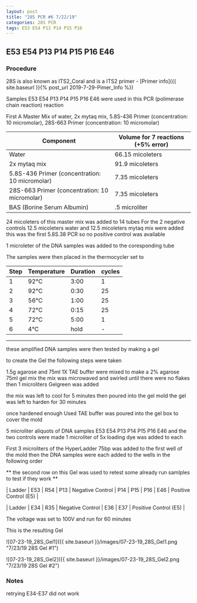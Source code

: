 ```yaml
---
layout: post
title: "28S PCR #6 7/22/19"
categories: 28S PCR
tags: E53 E54 P13 P14 P15 P16
---
```


##  E53 E54 P13 P14 P15 P16 E46 

### Procedure

28S is also known as ITS2_Coral and is a ITS2 primer - [Primer info]({{ site.baseurl }}{% post_url 2019-7-29-Pimer_Info %})

Samples E53 E54 P13 P14 P15 P16 E46 were used in this PCR (polimerase chain reaction) reaction 

First A Master Mix of water, 2x mytaq mix, 5.8S-436 Primer (concentration: 10 micromolar), 28S-663 Primer (concentration: 10 micromolar)


|Component| Volume for 7 reactions (+5% error)|
|---------|---------------------------|
|Water| 66.15 micoleters|
|2x mytaq mix| 91.9 micoleters|
|5.8S-436 Primer (concentration: 10 micromolar)| 7.35 micoleters|
|28S-663 Primer (concentration: 10 micromolar)| 7.35 micoleters|
|BAS (Borine Serum Albumin)| .5 microliter|

24 micoleters of this master mix was added to 14 tubes 
For the 2 negative controls 12.5 micoleters water and 12.5 micoleters mytaq mix were added
this was the first 5.8S.38 PCR so no positive control was available

1 microleter of the DNA samples was added to the coresponding tube

The samples were then placed in the thermocycler set to 

|Step|Temperature|Duration|cycles|
|----|-------|--------|-------|
|1|92°C|3:00|1|
|2|92°C|0:30|25|
|3|56°C|1:00|25|
|4|72°C|0:15|25|
|5|72°C|5:00|1|
|6|4°C|hold|-|

___________

these amplified DNA samples were then tested by making a gel

to create the Gel the following steps were taken 

1.5g agarose and 75ml 1X TAE buffer were mixed to make a 2% agarose 75ml gel mix 
the mix was microwaved and swirled until there were no flakes 
then 1 microliters Gelgreen was added

the mix was left to cool for 5 minutes then poured into the gel mold
the gel was left to harden for 30 minutes 

once hardened enough Used TAE buffer was poured into the gel box to cover the mold

5 microliter aliquots of DNA samples  E53 E54 P13 P14 P15 P16 E46 and the two controls were made 
1 microliter of 5x loading dye was added to each

First 3 microliters of the HyperLadder 75bp was added to the first well of the mold 
then the DNA samples were each added to the wells in the following order 

** the second row on this Gel was used to retest some already run samlples to test if they work **

| Ladder | E53 | R54 | P13 | Negative Control | P14 | P15 | P16 | E46 | Positive Control (E5) |

| Ladder | E34 | R35 | Negative Control | E36 | E37 | Positive Control (E5) |

The voltage was set to 100V and run for 60 minutes


This is the resulting Gel

![07-23-19_28S_Gel1]({{ site.baseurl }}/images/07-23-19_28S_Gel1.png "7/23/19 28S Gel #1")

![07-23-19_28S_Gel2]({{ site.baseurl }}/images/07-23-19_28S_Gel2.png "7/23/19 28S Gel #2")

### Notes

retrying E34-E37 did not work 